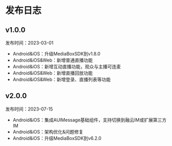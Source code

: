 # 发布日志

## v1.0.0
发布时间：2023-03-01
* Android&iOS：升级MediaBoxSDK到v1.8.0
* Android&iOS&Web：新增普通直播功能
* Android&iOS：新增互动直播功能，观众与主播可连麦
* Android&iOS&Web：新增直播回放功能
* Android&iOS&Web：新增登录、直播列表等功能


## v2.0.0
发布时间：2023-07-15
* Android&iOS：集成AUIMessage基础组件，支持切换到融云IM或扩展第三方IM
* Android&iOS：架构优化&问题修复
* Android&iOS：升级MediaBoxSDK到v6.2.0
